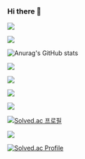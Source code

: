 ### Hi there 👋

<!--
**leeseoshim/leeseoshim** is a ✨ _special_ ✨ repository because its `README.md` (this file) appears on your GitHub profile.

Here are some ideas to get you started:

- 🔭 I’m currently working on ...
- 🌱 I’m currently learning ...
- 👯 I’m looking to collaborate on ...
- 🤔 I’m looking for help with ...
- 💬 Ask me about ...
- 📫 How to reach me: ...
- 😄 Pronouns: ...
- ⚡ Fun fact: ...
-->

<!--
<a href="링크"><img src="위에있는뱃지코드"/></a>
<a href="https://velog.io/@seondal"><img src="https://img.shields.io/badge/Velog-3DDC84?style=flat-square&logo=Blogger&logoColor=white"/></a>
-->
<!-- 여기부터 -->
<img src="https://capsule-render.vercel.app/api?type=wave&color=auto&height=300&section=header&text=lee%20seo&fontSize=90" />




<a href="https://hits.seeyoufarm.com"><img src="https://hits.seeyoufarm.com/api/count/incr/badge.svg?url=https%3A%2F%2Fgithub.com%2Fleeseoshim&count_bg=%2379C83D&title_bg=%23555555&icon=&icon_color=%23E7E7E7&title=hits&edge_flat=false"/></a>

![Anurag's GitHub stats](https://github-readme-stats.vercel.app/api?username=leeseoshim&show_icons=true&theme=omni)

<!--배지 만드는 법-->
<img src="https://img.shields.io/badge/배지 이름-#빼고넣기?style=flat-square&logo=로고이름&logoColor=색상"/>

<!--자바스크립트 배지-->
<span><img src="https://img.shields.io/badge/JavaScript-F7DF1E?style=flat-square&logo=JavaScript&logoColor=white"/></span>

<!--리액트 배지-->
<span><img src="https://img.shields.io/badge/React-61DAFB?style=flat-square&logo=React&logoColor=white"/></span>

<!--비쥬얼스튜디오-->
<span><img src="https://img.shields.io/badge/Visual Studio Code-007ACC?style=flat-square&logo=Visual Studio Code&logoColor=white"/></span>

[![Solved.ac
프로필](http://mazassumnida.wtf/api/v2/generate_badge?boj=tkawjd112)](https://solved.ac/tkawjd112)

 <img src="http://mazandi.herokuapp.com/api?handle={tkawjd112}&theme=warm"/>
 
 [![Solved.ac Profile](http://mazassumnida.wtf/api/v2/generate_badge?boj=tkawjd112)](https://solved.ac/tkawjd112/)
